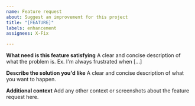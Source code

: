 ```yaml
---
name: Feature request
about: Suggest an improvement for this project
title: "[FEATURE]"
labels: enhancement
assignees: X-Fix

---
```


**What need is this feature satisfying**
A clear and concise description of what the problem is. Ex. I'm always frustrated when [...]

**Describe the solution you'd like**
A clear and concise description of what you want to happen.

**Additional context**
Add any other context or screenshots about the feature request here.
